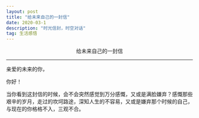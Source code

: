 ```yaml
---
layout: post
title: "给未来自己的一封信"
date: 2020-03-1
description: "时光信封，时空对话"
tag: 生活感悟
---
```


<center>给未来自己的一封信</center>

---

亲爱的未来的你，

你好！

  当你看到这封信的时候，会不会突然感觉到万分感慨，又或是满脸嫌弃？感慨那些艰辛的岁月，走过的坎坷路途，深知人生的不容易，又或是嫌弃那个时候的自己，与现在的你格格不入，三观不合。

